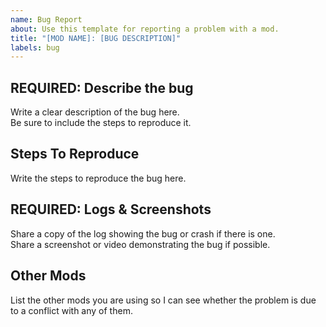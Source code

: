 ```yaml
---
name: Bug Report
about: Use this template for reporting a problem with a mod.
title: "[MOD NAME]: [BUG DESCRIPTION]"
labels: bug
---
```


## REQUIRED: Describe the bug
Write a clear description of the bug here.  
Be sure to include the steps to reproduce it.  

## Steps To Reproduce
Write the steps to reproduce the bug here.

## REQUIRED: Logs & Screenshots
Share a copy of the log showing the bug or crash if there is one.  
Share a screenshot or video demonstrating the bug if possible.

## Other Mods
List the other mods you are using so I can see whether the problem is due to a conflict with any of them.
